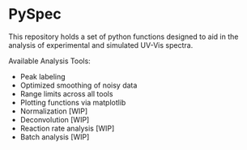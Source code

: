 # PySpec

This repository holds a set of python functions designed to aid in the analysis of experimental and simulated UV-Vis spectra.

Available Analysis Tools:
* Peak labeling
* Optimized smoothing of noisy data
* Range limits across all tools
* Plotting functions via matplotlib
* Normalization [WIP]
* Deconvolution [WIP]
* Reaction rate analysis [WIP]
* Batch analysis [WIP]
